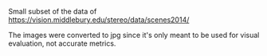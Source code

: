 Small subset of the data of https://vision.middlebury.edu/stereo/data/scenes2014/

The images were converted to jpg since it's only meant to be used for visual evaluation, not accurate metrics.
